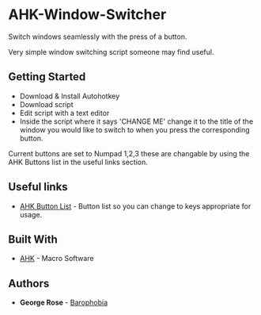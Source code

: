 # AHK-Window-Switcher
Switch windows seamlessly with the press of a button.

Very simple window switching script someone may find useful.

## Getting Started
* Download & Install Autohotkey
* Download script
* Edit script with a text editor
* Inside the script where it says 'CHANGE ME' change it to the title of the window you would like to switch to when you press the corresponding button.

Current buttons are set to Numpad 1,2,3 these are changable by using the AHK Buttons list in the useful links section.

## Useful links

* [AHK Button List](https://autohotkey.com/docs/KeyList.htm) - Button list so you can change to keys appropriate for usage.

## Built With

* [AHK](https://www.autohotkey.com/) - Macro Software

## Authors

* **George Rose** - [Barophobia](https://github.com/Barophobia)